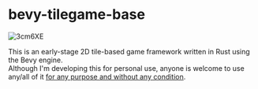 # bevy-tilegame-base
![3cm6XE](https://user-images.githubusercontent.com/13305014/217404883-843592a8-f822-4138-b89e-5f979f13ca3f.gif)


This is an early-stage 2D tile-based game framework written in Rust using the Bevy engine.  
Although I'm developing this for personal use, anyone is welcome to use any/all of it [for any purpose and without any condition](https://github.com/Elgenzay/bevy-tilegame-base/blob/main/LICENSE).
